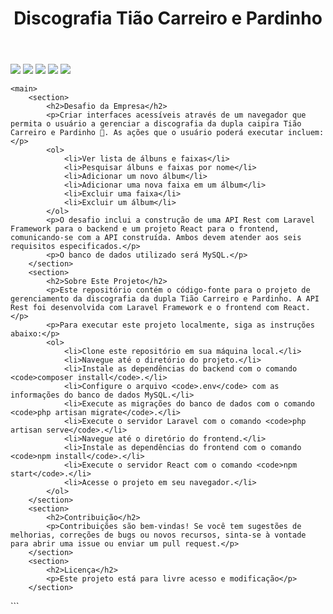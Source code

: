 <!DOCTYPE html>
<html lang="en">
<head>
    <meta charset="UTF-8">
    <meta name="viewport" content="width=device-width, initial-scale=1.0">
</head>
<body>
    <header>
        <h1>Discografia Tião Carreiro e Pardinho</h1>
    </header>
    <img src="https://github.com/souguxtavo/testesupliudiscografia/assets/104173191/2bd4e369-a737-4d89-a6dd-f171461160f1">
    <img src="https://github.com/souguxtavo/testesupliudiscografia/assets/104173191/5585f522-fe93-4144-b7ff-9871493de6c6">
    <img src="https://github.com/souguxtavo/testesupliudiscografia/assets/104173191/25570780-dd6f-40b2-9c53-09c721c82b56">
    <img src="https://github.com/souguxtavo/testesupliudiscografia/assets/104173191/219f1d72-ab2d-47b4-818c-3942c8ad2d55">
    <img src="https://github.com/souguxtavo/testesupliudiscografia/assets/104173191/2e1e1f50-97ba-4cc8-91f2-4bb9417a44ba">

    <main>
        <section>
            <h2>Desafio da Empresa</h2>
            <p>Criar interfaces acessíveis através de um navegador que permita o usuário a gerenciar a discografia da dupla caipira Tião Carreiro e Pardinho 🤠. As ações que o usuário poderá executar incluem:</p>
            <ol>
                <li>Ver lista de álbuns e faixas</li>
                <li>Pesquisar álbuns e faixas por nome</li>
                <li>Adicionar um novo álbum</li>
                <li>Adicionar uma nova faixa em um álbum</li>
                <li>Excluir uma faixa</li>
                <li>Excluir um álbum</li>
            </ol>
            <p>O desafio inclui a construção de uma API Rest com Laravel Framework para o backend e um projeto React para o frontend, comunicando-se com a API construída. Ambos devem atender aos seis requisitos especificados.</p>
            <p>O banco de dados utilizado será MySQL.</p>
        </section>
        <section>
            <h2>Sobre Este Projeto</h2>
            <p>Este repositório contém o código-fonte para o projeto de gerenciamento da discografia da dupla Tião Carreiro e Pardinho. A API Rest foi desenvolvida com Laravel Framework e o frontend com React.</p>
            <p>Para executar este projeto localmente, siga as instruções abaixo:</p>
            <ol>
                <li>Clone este repositório em sua máquina local.</li>
                <li>Navegue até o diretório do projeto.</li>
                <li>Instale as dependências do backend com o comando <code>composer install</code>.</li>
                <li>Configure o arquivo <code>.env</code> com as informações do banco de dados MySQL.</li>
                <li>Execute as migrações do banco de dados com o comando <code>php artisan migrate</code>.</li>
                <li>Execute o servidor Laravel com o comando <code>php artisan serve</code>.</li>
                <li>Navegue até o diretório do frontend.</li>
                <li>Instale as dependências do frontend com o comando <code>npm install</code>.</li>
                <li>Execute o servidor React com o comando <code>npm start</code>.</li>
                <li>Acesse o projeto em seu navegador.</li>
            </ol>
        </section>
        <section>
            <h2>Contribuição</h2>
            <p>Contribuições são bem-vindas! Se você tem sugestões de melhorias, correções de bugs ou novos recursos, sinta-se à vontade para abrir uma issue ou enviar um pull request.</p>
        </section>
        <section>
            <h2>Licença</h2>
            <p>Este projeto está para livre acesso e modificação</p>
        </section>
</html>
```
